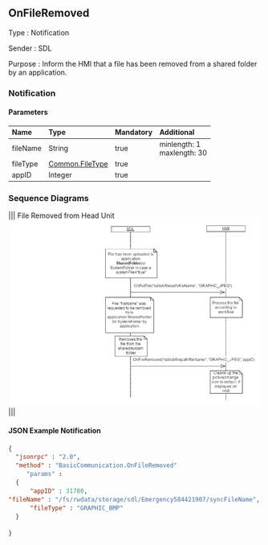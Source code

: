 ## OnFileRemoved

Type
: Notification

Sender
: SDL

Purpose
: Inform the HMI that a file has been removed from a shared folder by an application.


### Notification

#### Parameters

|Name|Type|Mandatory|Additional|
|:---|:---|:--------|:---------|
|fileName|String|true|minlength: 1<br>maxlength: 30|
|fileType|[Common.FileType](../../Common/Enums/index.md#filetype)|true||
|appID|Integer|true||

### Sequence Diagrams
|||
File Removed from Head Unit
![OnFileRemoved](./assets/OnFileRemoved.png)
|||

#### JSON Example Notification
```json
{
  "jsonrpc" : "2.0",
  "method" : "BasicCommunication.OnFileRemoved"
     "params" :
  {
      "appID" : 31780,
"fileName" : "/fs/rwdata/storage/sdl/Emergency584421907/syncFileName",
      "fileType" : "GRAPHIC_BMP"      
  }

}
```
